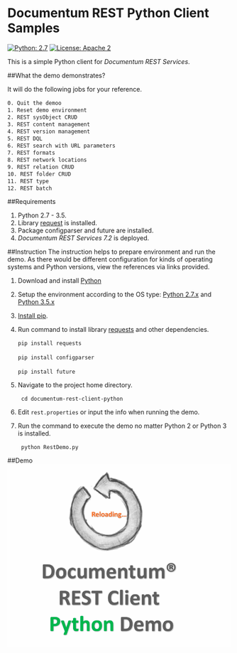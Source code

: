 
Documentum REST Python Client Samples
=========

[![Python: 2.7](https://img.shields.io/pypi/pyversions/Django.svg)](https://www.python.org/download/releases/2.7/) 
[![License: Apache 2](https://img.shields.io/badge/license-Apache%202.0-brightgreen.svg)](http://www.apache.org/licenses/LICENSE-2.0)

This is a simple Python client for *Documentum REST Services*.

##What the demo demonstrates?

It will do the following jobs for your reference.  

```
0. Quit the demoo
1. Reset demo environment
2. REST sysObject CRUD
3. REST content management
4. REST version management
5. REST DQL
6. REST search with URL parameters
7. REST formats
8. REST network locations
9. REST relation CRUD
10. REST folder CRUD
11. REST type
12. REST batch
```



##Requirements
1. Python 2.7 - 3.5.
2. Library [request](http://docs.python-requests.org/en/latest/) is installed.
3. Package configparser and future are installed.
4. *Documentum REST Services 7.2* is deployed.


##Instruction
The instruction helps to prepare environment and run the demo.
As there would be different configuration for kinds of operating systems and Python versions, view the references via links provided.

1. Download and install [Python](https://www.python.org/downloads/)

2. Setup the environment according to the OS type: [Python 2.7.x](https://docs.python.org/2/using/) and [Python 3.5.x](https://docs.python.org/3.5/using/)

3. [Install pip](https://pip.pypa.io/en/stable/installing/).

4. Run command to install library [requests](http://docs.python-requests.org/en/latest/) and other dependencies.

   ```
   pip install requests

   pip install configparser

   pip install future	
   ```

5. Navigate to the project home directory.

        cd documentum-rest-client-python

6. Edit `rest.properties` or input the info when running the demo.

7. Run the command to execute the demo no matter Python 2 or Python 3 is installed.

        python RestDemo.py

##Demo
<img src="demo/python-demo.gif" width="1000">
